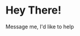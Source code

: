 <h1>Hey There!</h1>

<!-- <img align="right" src="https://github-readme-stats.vercel.app/api?username=Aqil3141&count_private=true&text_color=ffffff&bg_color=171717&custom_title=What#&include_all_commits_disable=true&title_color=ffffff&hide=rank](https://github-readme-stats.vercel.app/api?username=Aqil3141&show_icons=true&theme=radical" position = "absolute""> --!>

Message me, I'd like to help
